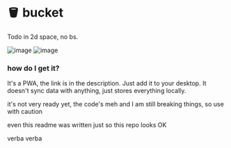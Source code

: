# 🪣 bucket

Todo in 2d space, no bs.

![image](https://github.com/snqb/bucket/assets/19791699/ebd8cfbf-bce6-4e2d-8180-23342662ed81)
![image](https://github.com/snqb/bucket/assets/19791699/c92917c1-d078-406a-ab04-caaaee1dba84)



### how do I get it?
It's a PWA, the link is in the description. Just add it to your desktop. It doesn't sync data with anything, just stores everything locally.

it's not very ready yet, the code's meh and I am still breaking things, so use with caution

even this readme was written just so this repo looks OK

verba verba
